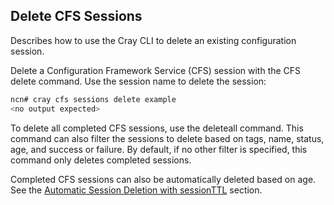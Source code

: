 ## Delete CFS Sessions

Describes how to use the Cray CLI to delete an existing configuration session.

Delete a Configuration Framework Service \(CFS\) session with the CFS delete command. Use the session name to delete the session:

```bash
ncn# cray cfs sessions delete example
<no output expected>
```

To delete all completed CFS sessions, use the deleteall command. This command can also filter the sessions to delete based on tags, name, status, age, and success or failure. By default, if no other filter is specified, this command only deletes completed sessions.

Completed CFS sessions can also be automatically deleted based on age. See the [Automatic Session Deletion with sessionTTL](Automaitc_Session_Deletion_with_sessionTTL.md) section.



